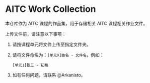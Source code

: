# AITC Work Collection

本仓库作为 AITC 课程的作品集，用于存储相关 AITC 课程相关作业文件。

上传文件前，请注意以下事项：

1. 请按课程单元将文件上传至指定文件夹。

2. 请将文件命名为：`[单元X]姓名 - 文件名`，例如：

    ```[单元1]张三 - 初稿```

3. 如有任何问题，请联系 @Arkanisto。

